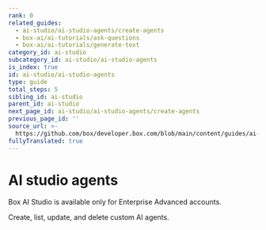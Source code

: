```yaml
---
rank: 0
related_guides:
  - ai-studio/ai-studio-agents/create-agents
  - box-ai/ai-tutorials/ask-questions
  - box-ai/ai-tutorials/generate-text
category_id: ai-studio
subcategory_id: ai-studio/ai-studio-agents
is_index: true
id: ai-studio/ai-studio-agents
type: guide
total_steps: 5
sibling_id: ai-studio
parent_id: ai-studio
next_page_id: ai-studio/ai-studio-agents/create-agents
previous_page_id: ''
source_url: >-
  https://github.com/box/developer.box.com/blob/main/content/guides/ai-studio/ai-studio-agents/index.md
fullyTranslated: true
---
```

# AI studio agents

<Messsage type="caution">

Box AI Studio is available only for Enterprise Advanced accounts.

</Message>

Create, list, update, and delete custom AI agents.
